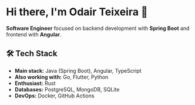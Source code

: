 # Hi there, I'm Odair Teixeira 👋

**Software Engineer** focused on backend development with **Spring Boot** and frontend with **Angular**.  

## 🛠 Tech Stack
- **Main stack:** Java (Spring Boot), Angular, TypeScript
- **Also working with:** Go, Flutter, Python
- **Enthusiast:** Rust
- **Databases:** PostgreSQL, MongoDB, SQLite
- **DevOps:** Docker, GitHub Actions
